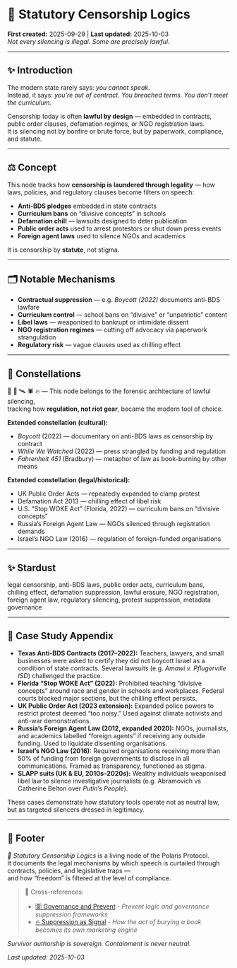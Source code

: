 # 📜 Statutory Censorship Logics  
**First created:** 2025-09-29 | **Last updated:** 2025-10-03  
*Not every silencing is illegal. Some are precisely lawful.*  

---

## ✨ Introduction  
The modern state rarely says: *you cannot speak.*  
Instead, it says: *you’re out of contract.* *You breached terms.* *You don’t meet the curriculum.*  

Censorship today is often **lawful by design** — embedded in contracts, public order clauses, defamation regimes, or NGO registration laws.  
It is silencing not by bonfire or brute force, but by paperwork, compliance, and statute.  

---

## ⚖️ Concept  
This node tracks how **censorship is laundered through legality** — how laws, policies, and regulatory clauses become filters on speech:  

- **Anti-BDS pledges** embedded in state contracts  
- **Curriculum bans** on “divisive concepts” in schools  
- **Defamation chill** — lawsuits designed to deter publication  
- **Public order acts** used to arrest protestors or shut down press events  
- **Foreign agent laws** used to silence NGOs and academics  

It is censorship by **statute**, not stigma.  

---

## 🗂️ Notable Mechanisms  
- **Contractual suppression** — e.g. *Boycott (2022)* documents anti-BDS lawfare  
- **Curriculum control** — school bans on “divisive” or “unpatriotic” content  
- **Libel laws** — weaponised to bankrupt or intimidate dissent  
- **NGO registration regimes** — cutting off advocacy via paperwork strangulation  
- **Regulatory risk** — vague clauses used as chilling effect  

---

## 🌌 Constellations  

📜 🧿 🛰️ 🕷️ 🔥 — This node belongs to the forensic architecture of lawful silencing,  
tracking how **regulation, not riot gear**, became the modern tool of choice.  

**Extended constellation (cultural):**  
- *Boycott* (2022) — documentary on anti-BDS laws as censorship by contract  
- *While We Watched* (2022) — press strangled by funding and regulation  
- *Fahrenheit 451* (Bradbury) — metaphor of law as book-burning by other means  

**Extended constellation (legal/historical):**  
- UK Public Order Acts — repeatedly expanded to clamp protest  
- Defamation Act 2013 — chilling effect of libel risk  
- U.S. “Stop WOKE Act” (Florida, 2022) — curriculum bans on “divisive concepts”  
- Russia’s Foreign Agent Law — NGOs silenced through registration demands  
- Israel’s NGO Law (2016) — regulation of foreign-funded organisations  

---

## ✨ Stardust  

legal censorship, anti-BDS laws, public order acts, curriculum bans,  
chilling effect, defamation suppression, lawful erasure, NGO registration,  
foreign agent law, regulatory silencing, protest suppression, metadata governance  

---

## 📂 Case Study Appendix  

- **Texas Anti-BDS Contracts (2017–2022):** Teachers, lawyers, and small businesses were asked to certify they did not boycott Israel as a condition of state contracts. Several lawsuits (e.g. *Amawi v. Pflugerville ISD*) challenged the practice.  
- **Florida “Stop WOKE Act” (2022):** Prohibited teaching “divisive concepts” around race and gender in schools and workplaces. Federal courts blocked major sections, but the chilling effect persists.  
- **UK Public Order Act (2023 extension):** Expanded police powers to restrict protest deemed “too noisy.” Used against climate activists and anti-war demonstrations.  
- **Russia’s Foreign Agent Law (2012, expanded 2020):** NGOs, journalists, and academics labelled “foreign agents” if receiving any outside funding. Used to liquidate dissenting organisations.  
- **Israel’s NGO Law (2016):** Required organisations receiving more than 50% of funding from foreign governments to disclose in all communications. Framed as transparency, functioned as stigma.  
- **SLAPP suits (UK & EU, 2010s–2020s):** Wealthy individuals weaponised libel law to silence investigative journalists (e.g. Abramovich vs Catherine Belton over *Putin’s People*).  

These cases demonstrate how statutory tools operate not as neutral law, but as targeted silencers dressed in legitimacy.  

---

## 🏮 Footer  
*📜 Statutory Censorship Logics* is a living node of the Polaris Protocol.  
It documents the legal mechanisms by which speech is curtailed through contracts, policies, and legislative traps —  
and how “freedom” is filtered at the level of compliance.  

> 📡 Cross-references:  
> - [🈺 Governance and Prevent](../../../Metadata_Sabotage_Network/Governance_And_Containment/🈺_Governance_And_Prevent/README.md) - *Prevent logic and governance suppression frameworks*  
> - [🔥 Suppression as Signal](../../Big_Picture_Protocols/🗝️_Politics_Memory_Work/🔥_suppression_as_signal.md) - *How the act of burying a book becomes its own marketing engine*  

*Survivor authorship is sovereign. Containment is never neutral.*  

_Last updated: 2025-10-03_  
